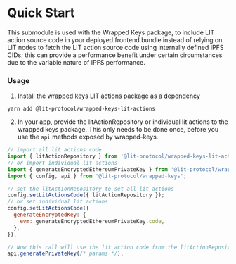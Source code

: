 # Quick Start

This submodule is used with the Wrapped Keys package, to include LIT action source code in your deployed frontend bundle instead of relying on LIT nodes to fetch the LIT action source code using internally defined IPFS CIDs; this can provide a performance benefit under certain circumstances due to the variable nature of IPFS performance.

### Usage

1. Install the wrapped keys LIT actions package as a dependency

```
yarn add @lit-protocol/wrapped-keys-lit-actions
```

2. In your app, provide the litActionRepository or individual lit actions to the wrapped keys package. This only needs to be done once, before you use the `api` methods exposed by wrapped-keys.

```javascript
// import all lit actions code
import { litActionRepository } from '@lit-protocol/wrapped-keys-lit-actions';
// or import individual lit actions
import { generateEncryptedEthereumPrivateKey } from '@lit-protocol/wrapped-keys-lit-actions';
import { config, api } from '@lit-protocol/wrapped-keys';

// set the litActionRepository to set all lit actions
config.setLitActionsCode({ litActionRepository });
// or set individual lit actions
config.setLitActionsCode({
  generateEncryptedKey: {
    evm: generateEncryptedEthereumPrivateKey.code,
  },
});

// Now this call will use the lit action code from the litActionRepository instead of making nodes fetch it from IPFS
api.generatePrivateKey(/* params */);
```
